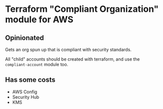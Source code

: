 # Terraform "Compliant Organization" module for AWS

## Opinionated

Gets an org spun up that is compliant with security standards.

All "child" accounts should be created with terraform, and use
the `compliant-account` module too.

## Has some costs

* AWS Config
* Security Hub
* KMS
